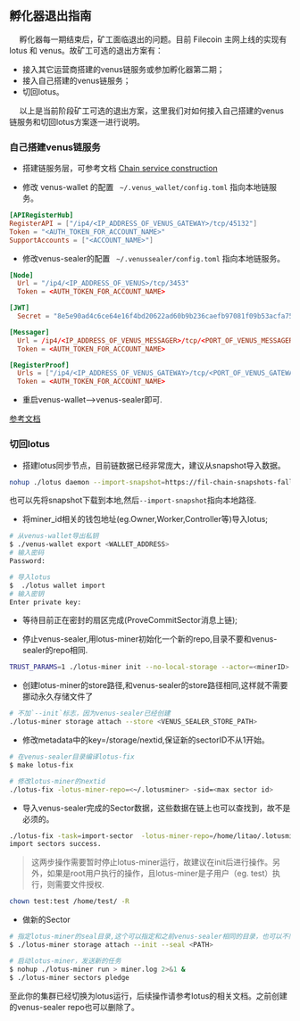 ## 孵化器退出指南

&ensp;&ensp; 孵化器每一期结束后，矿工面临退出的问题。目前 Filecoin 主网上线的实现有 lotus 和 venus。故矿工可选的退出方案有：

- 接入其它运营商搭建的venus链服务或参加孵化器第二期；
- 接入自己搭建的venus链服务；
- 切回lotus。

&ensp;&ensp; 以上是当前阶段矿工可选的退出方案，这里我们对如何接入自己搭建的venus链服务和切回lotus方案逐一进行说明。

### 自己搭建venus链服务

- 搭建链服务层，可参考文档 [Chain service construction](./Chain_service_construction.md)

- 修改 venus-wallet 的配置 ` ~/.venus_wallet/config.toml` 指向本地链服务。

```toml
[APIRegisterHub]
RegisterAPI = ["/ip4/<IP_ADDRESS_OF_VENUS_GATEWAY>/tcp/45132"]
Token = "<AUTH_TOKEN_FOR_ACCOUNT_NAME>"
SupportAccounts = ["<ACCOUNT_NAME>"]
```

- 修改venus-sealer的配置 ` ~/.venussealer/config.toml` 指向本地链服务。

```toml
[Node]
  Url = "/ip4/<IP_ADDRESS_OF_VENUS>/tcp/3453"
  Token = <AUTH_TOKEN_FOR_ACCOUNT_NAME>

[JWT]
  Secret = "8e5e90ad4c6ce64e16f4bd20622ad60b9b236caefb97081f09b53acfa75e6a44"

[Messager]
  Url = /ip4/<IP_ADDRESS_OF_VENUS_MESSAGER>/tcp/<PORT_OF_VENUS_MESSAGER>
  Token = <AUTH_TOKEN_FOR_ACCOUNT_NAME>

[RegisterProof]
  Urls = ["/ip4/<IP_ADDRESS_OF_VENUS_GATEWAY>/tcp/<PORT_OF_VENUS_GATEWAY>"]
  Token = <AUTH_TOKEN_FOR_ACCOUNT_NAME>
```

- 重启venus-wallet-->venus-sealer即可.

[参考文档](../guide/Using-venus-Shared-Modules.md)


### 切回lotus

- 搭建lotus同步节点，目前链数据已经非常庞大，建议从snapshot导入数据。
```bash
nohup ./lotus daemon --import-snapshot=https://fil-chain-snapshots-fallback.s3.amazonaws.com/mainnet/minimal_finality_stateroots_latest.car > lotus.log 2>&1 &
```
也可以先将snapshot下载到本地,然后`--import-snapshot`指向本地路径.

- 将miner_id相关的钱包地址(eg.Owner,Worker,Controller等)导入lotus;
```bash
# 从venus-wallet导出私钥
$ ./venus-wallet export <WALLET_ADDRESS>
# 输入密码
Password:

# 导入lotus
$  ./lotus wallet import
# 输入密钥
Enter private key: 
```

- 等待目前正在密封的扇区完成(ProveCommitSector消息上链);

- 停止venus-sealer,用lotus-miner初始化一个新的repo,目录不要和venus-sealer的repo相同.

```bash
TRUST_PARAMS=1 ./lotus-miner init --no-local-storage --actor=<minerID> --sector-size=32G --nosync
```

- 创建lotus-miner的store路径,和venus-sealer的store路径相同,这样就不需要挪动永久存储文件了
```bash
# 不加`--init`标志，因为venus-sealer已经创建
./lotus-miner storage attach --store <VENUS_SEALER_STORE_PATH>
```

- 修改metadata中的key=/storage/nextid,保证新的sectorID不从1开始。
```bash
# 在venus-sealer目录编译lotus-fix
$ make lotus-fix

# 修改lotus-miner的nextid
./lotus-fix -lotus-miner-repo=<~/.lotusminer> -sid=<max sector id>
```

- 导入venus-sealer完成的Sector数据，这些数据在链上也可以查找到，故不是必须的。
```bash
./lotus-fix -task=import-sector  -lotus-miner-repo=/home/litao/.lotusminer -venus-sealer-repo=~/.venussealer
import sectors success.
```
> 这两步操作需要暂时停止lotus-miner运行，故建议在init后进行操作。另外，如果是root用户执行的操作，且lotus-miner是子用户（eg. test）执行，则需要文件授权.
```bash
chown test:test /home/test/ -R
```

- 做新的Sector

```bash
# 指定lotus-miner的seal目录,这个可以指定和之前venus-sealer相同的目录，也可以不同
$ ./lotus-miner storage attach --init --seal <PATH>

# 启动lotus-miner，发送新的任务
$ nohup ./lotus-miner run > miner.log 2>&1 &
$ ./lotus-miner sectors pledge
```
至此你的集群已经切换为lotus运行，后续操作请参考lotus的相关文档。之前创建的venus-sealer repo也可以删除了。
